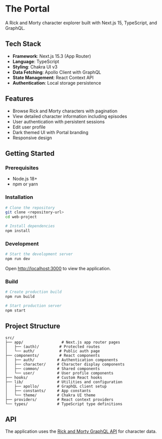 # The Portal

A Rick and Morty character explorer built with Next.js 15, TypeScript, and GraphQL.

## Tech Stack

- **Framework**: Next.js 15.3 (App Router)
- **Language**: TypeScript
- **Styling**: Chakra UI v3
- **Data Fetching**: Apollo Client with GraphQL
- **State Management**: React Context API
- **Authentication**: Local storage persistence

## Features

- Browse Rick and Morty characters with pagination
- View detailed character information including episodes
- User authentication with persistent sessions
- Edit user profile
- Dark themed UI with Portal branding
- Responsive design

## Getting Started

### Prerequisites

- Node.js 18+ 
- npm or yarn

### Installation

```bash
# Clone the repository
git clone <repository-url>
cd web-project

# Install dependencies
npm install
```

### Development

```bash
# Start the development server
npm run dev
```

Open [http://localhost:3000](http://localhost:3000) to view the application.

### Build

```bash
# Create production build
npm run build

# Start production server
npm start
```

## Project Structure

```
src/
├── app/                 # Next.js app router pages
│   ├── (auth)/         # Protected routes
│   └── auth/           # Public auth page
├── components/         # React components
│   ├── auth/          # Authentication components
│   ├── character/     # Character display components
│   ├── common/        # Shared components
│   └── user/          # User profile components
├── hooks/             # Custom React hooks
├── lib/               # Utilities and configuration
│   ├── apollo/        # GraphQL client setup
│   ├── constants/     # App constants
│   └── theme/         # Chakra UI theme
├── providers/         # React context providers
└── types/             # TypeScript type definitions
```

## API

The application uses the [Rick and Morty GraphQL API](https://rickandmortyapi.com/graphql) for character data.